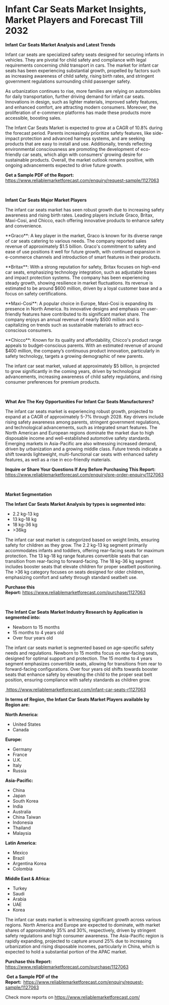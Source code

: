 <p><h1>Infant Car Seats Market Insights, Market Players and Forecast Till 2032</h1></p><p><strong>Infant Car Seats Market Analysis and Latest Trends</strong></p>
<p><p>Infant car seats are specialized safety seats designed for securing infants in vehicles. They are pivotal for child safety and compliance with legal requirements concerning child transport in cars. The market for infant car seats has been experiencing substantial growth, propelled by factors such as increasing awareness of child safety, rising birth rates, and stringent government regulations surrounding child passenger safety.</p><p>As urbanization continues to rise, more families are relying on automobiles for daily transportation, further driving demand for infant car seats. Innovations in design, such as lighter materials, improved safety features, and enhanced comfort, are attracting modern consumers. Moreover, the proliferation of e-commerce platforms has made these products more accessible, boosting sales.</p><p>The Infant Car Seats Market is expected to grow at a CAGR of 10.8% during the forecast period. Parents increasingly prioritize safety features, like side-impact protection and advanced harness systems, and are seeking products that are easy to install and use. Additionally, trends reflecting environmental consciousness are promoting the development of eco-friendly car seats, which align with consumers’ growing desire for sustainable products. Overall, the market outlook remains positive, with ongoing advancements expected to drive future growth.</p></p>
<p><strong>Get a Sample PDF of the Report:&nbsp;</strong> <a href="https://www.reliablemarketforecast.com/enquiry/request-sample/1127063?utm_campaign=3491&utm_medium=2&utm_source=Github&utm_content=ia&utm_term=05042025&utm_id=infant-car-seats">https://www.reliablemarketforecast.com/enquiry/request-sample/1127063</a></p>
<p>&nbsp;</p>
<p><strong>Infant Car Seats Major Market Players</strong></p>
<p><p>The infant car seats market has seen robust growth due to increasing safety awareness and rising birth rates. Leading players include Graco, Britax, Maxi-Cosi, and Chicco, each offering innovative products to enhance safety and convenience.</p><p>**Graco**: A key player in the market, Graco is known for its diverse range of car seats catering to various needs. The company reported sales revenue of approximately $1.5 billion. Graco's commitment to safety and ease of use positions it well for future growth, with continued expansion in e-commerce channels and introduction of smart features in their products.</p><p>**Britax**: With a strong reputation for safety, Britax focuses on high-end car seats, emphasizing technology integration, such as adjustable bases and impact protection systems. The company has been experiencing steady growth, showing resilience in market fluctuations. Its revenue is estimated to be around $600 million, driven by a loyal customer base and a focus on safety certifications.</p><p>**Maxi-Cosi**: A popular choice in Europe, Maxi-Cosi is expanding its presence in North America. Its innovative designs and emphasis on user-friendly features have contributed to its significant market share. The company enjoys an annual revenue of nearly $500 million and is capitalizing on trends such as sustainable materials to attract eco-conscious consumers.</p><p>**Chicco**: Known for its quality and affordability, Chicco's product range appeals to budget-conscious parents. With an estimated revenue of around $400 million, the company’s continuous product innovation, particularly in safety technology, targets a growing demographic of new parents.</p><p>The infant car seat market, valued at approximately $5 billion, is projected to grow significantly in the coming years, driven by technological advancements, increasing awareness of child safety regulations, and rising consumer preferences for premium products.</p></p>
<p>&nbsp;</p>
<p><strong>What Are The Key Opportunities For Infant Car Seats Manufacturers?</strong></p>
<p><p>The infant car seats market is experiencing robust growth, projected to expand at a CAGR of approximately 5-7% through 2028. Key drivers include rising safety awareness among parents, stringent government regulations, and technological advancements, such as integrated smart features. The North American and European regions dominate the market due to high disposable income and well-established automotive safety standards. Emerging markets in Asia-Pacific are also witnessing increased demand, driven by urbanization and a growing middle class. Future trends indicate a shift towards lightweight, multi-functional car seats with enhanced safety features, as well as a rise in eco-friendly materials.</p></p>
<p><strong>Inquire or Share Your Questions If Any Before Purchasing This Report:</strong> <a href="https://www.reliablemarketforecast.com/enquiry/pre-order-enquiry/1127063?utm_campaign=3491&utm_medium=2&utm_source=Github&utm_content=ia&utm_term=05042025&utm_id=infant-car-seats">https://www.reliablemarketforecast.com/enquiry/pre-order-enquiry/1127063</a></p>
<p>&nbsp;</p>
<p><strong>Market Segmentation</strong></p>
<p><strong>The Infant Car Seats Market Analysis by types is segmented into:</strong></p>
<p><ul><li>2.2 kg-13 kg</li><li>13 kg-18 kg</li><li>18 kg-36 kg</li><li>>36kg</li></ul></p>
<p><p>The infant car seat market is categorized based on weight limits, ensuring safety for children as they grow. The 2.2 kg-13 kg segment primarily accommodates infants and toddlers, offering rear-facing seats for maximum protection. The 13 kg-18 kg range features convertible seats that can transition from rear-facing to forward-facing. The 18 kg-36 kg segment includes booster seats that elevate children for proper seatbelt positioning. The >36 kg category focuses on seats designed for older children, emphasizing comfort and safety through standard seatbelt use.</p></p>
<p><strong>Purchase this Report:&nbsp;</strong><a href="https://www.reliablemarketforecast.com/purchase/1127063?utm_campaign=3491&utm_medium=2&utm_source=Github&utm_content=ia&utm_term=05042025&utm_id=infant-car-seats">https://www.reliablemarketforecast.com/purchase/1127063</a></p>
<p>&nbsp;</p>
<p><strong>The Infant Car Seats Market Industry Research by Application is segmented into:</strong></p>
<p><ul><li>Newborn to 15 months</li><li>15 months to 4 years old</li><li>Over four years old</li></ul></p>
<p><p>The infant car seats market is segmented based on age-specific safety needs and regulations. Newborn to 15 months focus on rear-facing seats, designed for optimal support and protection. The 15 months to 4 years segment emphasizes convertible seats, allowing for transitions from rear to forward-facing configurations. Over four years old shifts towards booster seats that enhance safety by elevating the child to the proper seat belt position, ensuring compliance with safety standards as children grow.</p></p>
<p><a href="https://www.reliablemarketforecast.com/infant-car-seats-r1127063?utm_campaign=3491&utm_medium=2&utm_source=Github&utm_content=ia&utm_term=05042025&utm_id=infant-car-seats">&nbsp;https://www.reliablemarketforecast.com/infant-car-seats-r1127063</a></p>
<p><strong>In terms of Region, the Infant Car Seats Market Players available by Region are:</strong></p>
<p>
    <p> <strong> North America: </strong>
        <ul>
            <li>United States</li>
            <li>Canada</li>
        </ul>
        </p> 
    <p> <strong> Europe: </strong>
        <ul>
            <li>Germany</li>
            <li>France</li>
            <li>U.K.</li>
            <li>Italy</li>
            <li>Russia</li>
        </ul>
        </p> 
    <p> <strong> Asia-Pacific: </strong>
        <ul>
            <li>China</li>
            <li>Japan</li>
            <li>South Korea</li>
            <li>India</li>
            <li>Australia</li>
            <li>China Taiwan</li>
            <li>Indonesia</li>
            <li>Thailand</li>
            <li>Malaysia</li>
        </ul>
        </p> 
    <p> <strong> Latin America: </strong>
        <ul>
            <li>Mexico</li>
            <li>Brazil</li>
            <li>Argentina Korea</li>
            <li>Colombia</li>
        </ul>
        </p> 
    <p> <strong> Middle East & Africa: </strong>
        <ul>
            <li>Turkey</li>
            <li>Saudi</li>
            <li>Arabia</li>
            <li>UAE</li>
            <li>Korea</li>
        </ul>
    </p>
    </p>
<p><p>The infant car seats market is witnessing significant growth across various regions. North America and Europe are expected to dominate, with market shares of approximately 35% and 30%, respectively, driven by stringent safety regulations and high consumer awareness. The Asia-Pacific region is rapidly expanding, projected to capture around 25% due to increasing urbanization and rising disposable incomes, particularly in China, which is expected to hold a substantial portion of the APAC market.</p></p>
<p><strong>Purchase this Report: </strong><a href="https://www.reliablemarketforecast.com/purchase/1127063?utm_campaign=3491&utm_medium=2&utm_source=Github&utm_content=ia&utm_term=05042025&utm_id=infant-car-seats">https://www.reliablemarketforecast.com/purchase/1127063</a></p>
<p>&nbsp;<strong>Get a Sample PDF of the Report:&nbsp;&nbsp;</strong><a href="https://www.reliablemarketforecast.com/enquiry/request-sample/1127063?utm_campaign=3491&utm_medium=2&utm_source=Github&utm_content=ia&utm_term=05042025&utm_id=infant-car-seats">https://www.reliablemarketforecast.com/enquiry/request-sample/1127063</a></p>
<p><strong></strong></p>
<p>Check more reports on <a href="https://www.reliablemarketforecast.com/?utm_campaign=3491&utm_medium=2&utm_source=Github&utm_content=ia&utm_term=05042025&utm_id=infant-car-seats">https://www.reliablemarketforecast.com/</a></p>
